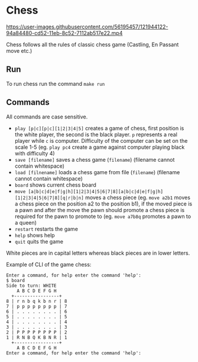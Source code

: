 # Chess

https://user-images.githubusercontent.com/56195457/121944122-94a84480-cd52-11eb-8c52-7112ab517e22.mp4

Chess follows all the rules of classic chess game (Castling, En Passant move etc.)

## Run

To run chess run the command `make run`

## Commands

All commands are case sensitive.

- `play [p|c][p|c][1|2|3|4|5]` creates a game of chess, first position is the white player, the second is the black player. `p` represents a real player while `c` is computer. Difficulty of the computer can be set on the scale 1-5 (eg. `play pc4` create a game against computer playing black with difficulty 4)              
- `save [filename]` saves a chess game (`filename`) (filename cannot contain whitespace)
- `load [filnename]` loads a chess game from file (`filename`) (filename cannot contain whitespace)
- `board` shows current chess board
- `move [a|b|c|d|e|f|g|h][1|2|3|4|5|6|7|8][a|b|c|d|e|f|g|h][1|2|3|4|5|6|7|8][q|r|b|n]` moves a chess piece (eg. `move a2b1` moves a chess piece on the position a2 to the position b1), if the moved piece is a pawn and after the move the pawn should promote a chess piece is required for the pawn to promote to (eg. `move a7b8q` promotes a pawn to a queen)
- `restart` restarts the game
- `help` shows help
- `quit` quits the game

White pieces are in capital letters whereas black pieces are in lower letters.

Example of CLI of the game chess:
```
Enter a command, for help enter the command 'help':
$ board
Side to turn: WHITE
    A B C D E F G H
  +-----------------+
8 | r n b q k b n r | 8
7 | p p p p p p p p | 7
6 | . . . . . . . . | 6
5 | . . . . . . . . | 5
4 | . . . . . . . . | 4
3 | . . . . . . . . | 3
2 | P P P P P P P P | 2
1 | R N B Q K B N R | 1
  +-----------------+
    A B C D E F G H
Enter a command, for help enter the command 'help':
```
